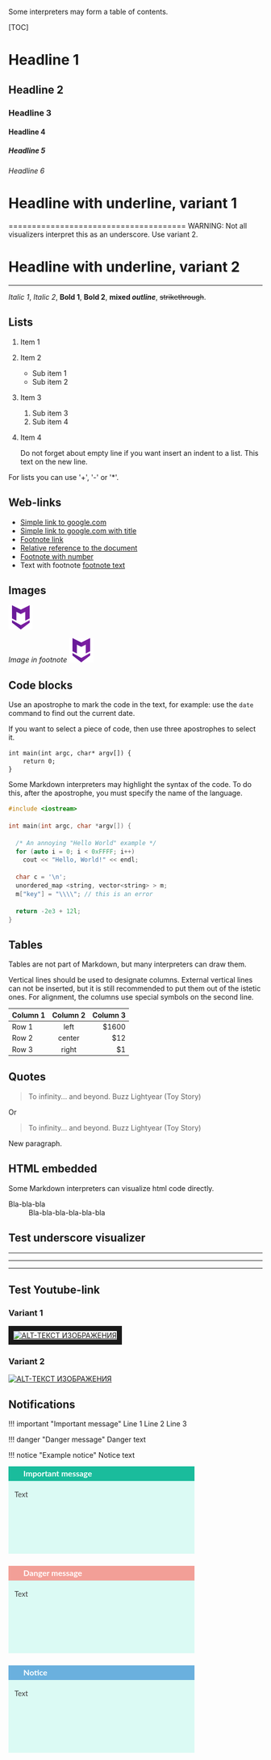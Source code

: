 Some interpreters may form a table of contents.

[TOC]

# Headline 1
## Headline 2
### Headline 3
#### Headline 4
##### Headline 5
###### Headline 6
# Headline with underline, variant 1
======================================
WARNING: Not all visualizers interpret this as an underscore. Use variant 2.
 
 
# Headline with underline, variant 2
--------------------------------------
*Italic 1*, _Italic 2_, **Bold 1**, __Bold 2__, **mixed _outline_**, ~~strikethrough~~.
 
 
## Lists ##
1. Item 1
2. Item 2
   * Sub item 1
   * Sub item 2
3. Item 3
   1. Sub item 3
   2. Sub item 4
4. Item 4
 
 
   Do not forget about empty line if you want insert an indent to a list.
   This text on the new line.
 
 
For lists you can use '+', '-' or '*'.
 
 
## Web-links ##
+ [Simple link to google.com](https://www.google.com)
+ [Simple link to google.com with title](https://www.google.com "Go to the Google")
+ [Footnote link][Footnote text]
+ [Relative reference to the document](../blob/LICENSE)
+ [Footnote with number][1]
+ Text with footnote [footnote text]
 
 
[Footnote text]: www.google.com
[1]: www.google.com
[footnote text]: www.google.com
 
 
## Images ##
![Alternative text](https://github.com/adam-p/markdown-here/raw/master/src/common/images/icon48.png "Tooltip")
 
 
_Image in footnote_
![Alternative text][logo]
 
 
[logo]: https://github.com/adam-p/markdown-here/raw/master/src/common/images/icon48.png "Tooltip"
 
 
## Code blocks ##
Use an apostrophe to mark the code in the text, for example: use the `date` command to find out the current date.
 
 
If you want to select a piece of code, then use three apostrophes to select it.
```
int main(int argc, char* argv[]) {
    return 0;
}
```
 
 
Some Markdown interpreters may highlight the syntax of the code. To do this, after the apostrophe, you must specify the name of the language.
```cpp
#include <iostream>
 
int main(int argc, char *argv[]) {
 
  /* An annoying "Hello World" example */
  for (auto i = 0; i < 0xFFFF; i++)
    cout << "Hello, World!" << endl;
 
  char c = '\n';
  unordered_map <string, vector<string> > m;
  m["key"] = "\\\\"; // this is an error
 
  return -2e3 + 12l;
}
```
 
 
## Tables ##
Tables are not part of Markdown, but many interpreters can draw them.
 
 
Vertical lines should be used to designate columns. External vertical lines can not be inserted, but it is still recommended to put them out of the istetic ones. For alignment, the columns use special symbols on the second line.
 
 
| Column 1      | Column 2           | Column 3 |
| ------------- |:------------------:| --------:|
| Row 1         | left               |    $1600 |
| Row 2         | center             |      $12 |
| Row 3         | right              |       $1 |
 
 
## Quotes ##
> To infinity... and beyond. Buzz Lightyear
> (Toy Story)
 
 
Or
 
 
> To infinity... and beyond. Buzz Lightyear
(Toy Story)
 
 
New paragraph.
 
 
## HTML embedded ##
Some Markdown interpreters can visualize html code directly.
 
 
<dl>
  <dt>Bla-bla-bla</dt>
  <dd>Bla-bla-bla-bla-bla-bla</dd>
</dl>
 
 
## Test underscore visualizer ##
 
 
---
 
 
***
 
 
___
 
 
 
 
## Test Youtube-link ##
### Variant 1
<a href="http://www.youtube.com/watch?feature=player_embedded&v=ID_ВИДЕОРОЛИКА_НА_YOUTUBE" target="_blank"><img src="http://img.youtube.com/vi/ID_ВИДЕОРОЛИКА_НА_YOUTUBE/0.jpg"
alt="ALT-ТЕКСТ ИЗОБРАЖЕНИЯ" width="240" height="180" border="10" /></a>
 
 
### Variant 2
[![ALT-ТЕКСТ ИЗОБРАЖЕНИЯ](http://img.youtube.com/vi/ID_ВИДЕОРОЛИКА_НА_YOUTUBE/0.jpg)](http://www.youtube.com/watch?v=ID_ВИДЕОРОЛИКА_НА_YOUTUBE)

## Notifications

!!! important "Important message"
    Line 1
    Line 2
    Line 3

!!! danger "Danger message"
    Danger text

!!! notice "Example notice"
    Notice text

<style type="text/css">
    .block-body {
        background-attachment: scroll;
        background-clip: border-box;
        background-color: rgb(219, 250, 244);
        background-image: none;
        background-origin: padding-box;
        background-position-x: 0%;
        background-position-y: 0%;
        background-repeat-x: ;
        background-repeat-y: ;
        background-size: auto;
        box-sizing: border-box;
        color: rgb(64, 64, 64);
        display: block;
        font-family: Lato, proxima-nova, "Helvetica Neue", Arial, sans-serif;
        font-size: 14.4px;
        font-weight: 400;
        height: 173px;
        line-height: 24px;
        margin-bottom: 24px;
        padding-bottom: 12px;
        padding-left: 12px;
        padding-right: 12px;
        padding-top: 12px;
        text-size-adjust: 100%;
        width: 368.812px;
        -webkit-font-smoothing: antialiased;
    }
    .admonition-title-important {
        background-attachment: scroll;
        background-clip: border-box;
        background-color: rgb(26, 188, 156);
        background-image: none;
        background-origin: padding-box;
        background-position-x: 0%;
        background-position-y: 0%;
        background-repeat-x: ;
        background-repeat-y: ;
        background-size: auto;
        box-sizing: border-box;
        color: rgb(255, 255, 255);
        display: block;
        font-family: Lato, proxima-nova, "Helvetica Neue", Arial, sans-serif;
        font-size: 16px;
        font-style: normal;
        font-weight: 700;
        height: 29px;
        line-height: 16px;
        margin-bottom: 12px;
        margin-left: -12px;
        margin-right: -12px;
        margin-top: -12px;
        padding-bottom: 6px;
        padding-left: 12px;
        padding-right: 12px;
        padding-top: 6px;
        text-size-adjust: 100%;
        width: 368.812px;
        -webkit-font-smoothing: antialiased;
        -webkit-margin-after: 12px;
        -webkit-margin-before: -12px;
        -webkit-margin-end: -12px;
        -webkit-margin-start: -12px;
    }
    .admonition-title-danger {
        background-attachment: scroll;
        background-clip: border-box;
        background-color: rgb(242, 159, 151);
        background-image: none;
        background-origin: padding-box;
        background-position-x: 0%;
        background-position-y: 0%;
        background-repeat-x: ;
        background-repeat-y: ;
        background-size: auto;
        box-sizing: border-box;
        color: rgb(255, 255, 255);
        display: block;
        font-family: Lato, proxima-nova, "Helvetica Neue", Arial, sans-serif;
        font-size: 16px;
        font-style: normal;
        font-weight: 700;
        height: 29px;
        line-height: 16px;
        margin-bottom: 12px;
        margin-left: -12px;
        margin-right: -12px;
        margin-top: -12px;
        padding-bottom: 6px;
        padding-left: 12px;
        padding-right: 12px;
        padding-top: 6px;
        text-size-adjust: 100%;
        width: 368.812px;
        -webkit-font-smoothing: antialiased;
        -webkit-margin-after: 12px;
        -webkit-margin-before: -12px;
        -webkit-margin-end: -12px;
        -webkit-margin-start: -12px;
    }
    .admonition-title-notice {
        background-attachment: scroll;
        background-clip: border-box;
        background-color: rgb(106, 176, 222);
        background-image: none;
        background-origin: padding-box;
        background-position-x: 0%;
        background-position-y: 0%;
        background-repeat-x: ;
        background-repeat-y: ;
        background-size: auto;
        box-sizing: border-box;
        color: rgb(255, 255, 255);
        display: block;
        font-family: Lato, proxima-nova, "Helvetica Neue", Arial, sans-serif;
        font-size: 16px;
        font-style: normal;
        font-weight: 700;
        height: 29px;
        line-height: 16px;
        margin-bottom: 12px;
        margin-left: -12px;
        margin-right: -12px;
        margin-top: -12px;
        padding-bottom: 6px;
        padding-left: 12px;
        padding-right: 12px;
        padding-top: 6px;
        text-size-adjust: 100%;
        width: 368.812px;
        -webkit-font-smoothing: antialiased;
        -webkit-margin-after: 12px;
        -webkit-margin-before: -12px;
        -webkit-margin-end: -12px;
        -webkit-margin-start: -12px;
    }
    .admonition-title-notice:before, .admonition-title-danger:before,
    .admonition-title-important:before  {
        content: "";
        display: inline-block;
        font-family: FontAwesome;
        font-style: normal;
        font-weight: 400;
        height: 16px;
        line-height: 16px;
        text-decoration-color: rgb(255, 255, 255);
        text-decoration-line: none;
        text-decoration-style: solid;
        width: 13.7188px;
        -webkit-font-smoothing: antialiased;
    }
</style>

<div class="block-body">
<p class="admonition-title-important"> Important message</p>
<p>Text</p>
</div>

<div class="block-body">
<p class="admonition-title-danger"> Danger message</p>
<p>Text</p>
</div>

<div class="block-body">
<p class="admonition-title-notice"> Notice</p>
<p>Text</p>
</div>
